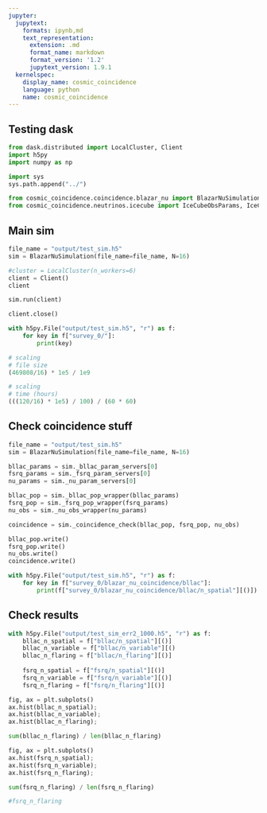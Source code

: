 ```yaml
---
jupyter:
  jupytext:
    formats: ipynb,md
    text_representation:
      extension: .md
      format_name: markdown
      format_version: '1.2'
      jupytext_version: 1.9.1
  kernelspec:
    display_name: cosmic_coincidence
    language: python
    name: cosmic_coincidence
---
```


## Testing dask

```python
from dask.distributed import LocalCluster, Client
import h5py
import numpy as np
```

```python
import sys
sys.path.append("../")

from cosmic_coincidence.coincidence.blazar_nu import BlazarNuSimulation
from cosmic_coincidence.neutrinos.icecube import IceCubeObsParams, IceCubeObsWrapper
```

## Main sim

```python
file_name = "output/test_sim.h5"
sim = BlazarNuSimulation(file_name=file_name, N=16)
```

```python
#cluster = LocalCluster(n_workers=6)
client = Client()
client
```

```python
sim.run(client)
```

```python
client.close()
```

```python code_folding=[]
with h5py.File("output/test_sim.h5", "r") as f:
    for key in f["survey_0/"]:
        print(key)
```

```python
# scaling 
# file size
(469808/16) * 1e5 / 1e9 
```

```python
# scaling
# time (hours)
(((120/16) * 1e5) / 100) / (60 * 60)
```

## Check coincidence stuff

```python
file_name = "output/test_sim.h5"
sim = BlazarNuSimulation(file_name=file_name, N=16)
```

```python
bllac_params = sim._bllac_param_servers[0]
fsrq_params = sim._fsrq_param_servers[0]
nu_params = sim._nu_param_servers[0]
```

```python
bllac_pop = sim._bllac_pop_wrapper(bllac_params)
fsrq_pop = sim._fsrq_pop_wrapper(fsrq_params)
nu_obs = sim._nu_obs_wrapper(nu_params)
```

```python
coincidence = sim._coincidence_check(bllac_pop, fsrq_pop, nu_obs)
```

```python
bllac_pop.write()
fsrq_pop.write()
nu_obs.write()
coincidence.write()
```

```python
with h5py.File("output/test_sim.h5", "r") as f:
    for key in f["survey_0/blazar_nu_coincidence/bllac"]:
        print(f["survey_0/blazar_nu_coincidence/bllac/n_spatial"][()])
```

## Check results

```python
with h5py.File("output/test_sim_err2_1000.h5", "r") as f:
    bllac_n_spatial = f["bllac/n_spatial"][()]
    bllac_n_variable = f["bllac/n_variable"][()
    bllac_n_flaring = f["bllac/n_flaring"][()]
    
    fsrq_n_spatial = f["fsrq/n_spatial"][()]
    fsrq_n_variable = f["fsrq/n_variable"][()]
    fsrq_n_flaring = f["fsrq/n_flaring"][()]
```

```python
fig, ax = plt.subplots()
ax.hist(bllac_n_spatial);
ax.hist(bllac_n_variable);
ax.hist(bllac_n_flaring);
```

```python
sum(bllac_n_flaring) / len(bllac_n_flaring)
```

```python
fig, ax = plt.subplots()
ax.hist(fsrq_n_spatial);
ax.hist(fsrq_n_variable);
ax.hist(fsrq_n_flaring);
```

```python
sum(fsrq_n_flaring) / len(fsrq_n_flaring)
```

```python
#fsrq_n_flaring
```

```python

```
